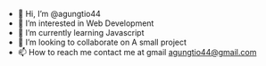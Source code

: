 - 👋 Hi, I’m @agungtio44
- 👀 I’m interested in Web Development
- 🌱 I’m currently learning Javascript
- 💞️ I’m looking to collaborate on A small project
- 📫 How to reach me contact me at gmail agungtio44@gmail.com

<!---
agungtio44/agungtio44 is a ✨ special ✨ repository because its `README.md` (this file) appears on your GitHub profile.
You can click the Preview link to take a look at your changes.
--->
